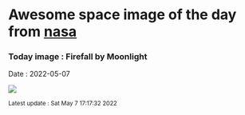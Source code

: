 
# Awesome space image of the day from [nasa](https://api.nasa.gov/)

### Today image : Firefall by Moonlight

Date : 2022-05-07


![](https://apod.nasa.gov/apod/image/2205/2021-04-15_443amLunarFirefall1080P.jpg)

<small>Latest update : Sat May  7 17:17:32 2022</small>


